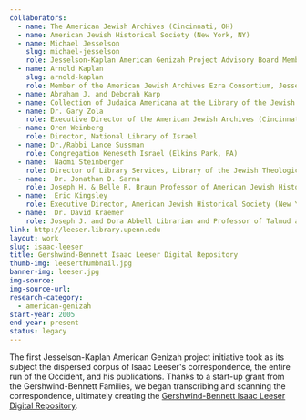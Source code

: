 ```yaml
---
collaborators: 
  - name: The American Jewish Archives (Cincinnati, OH)
  - name: American Jewish Historical Society (New York, NY)
  - name: Michael Jesselson
    slug: michael-jesselson
    role: Jesselson-Kaplan American Genizah Project Advisory Board Member and Board Member of the American Jewish Historical Society (New York, NY)
  - name: Arnold Kaplan 
    slug: arnold-kaplan
    role: Member of the American Jewish Archives Ezra Consortium, Jesselson-Kaplan American Genizah Project Advisory Board Member, and Board Member of the American Jewish Historical Society (New York, NY)
  - name: Abraham J. and Deborah Karp 
  - name: Collection of Judaica Americana at the Library of the Jewish Theological Seminary of America (New York, NY)
  - name: Dr. Gary Zola
    role: Executive Director of the American Jewish Archives (Cincinnati, OH)
  - name: Oren Weinberg
    role: Director, National Library of Israel
  - name: Dr./Rabbi Lance Sussman
    role: Congregation Keneseth Israel (Elkins Park, PA)
  - name:  Naomi Steinberger
    role: Director of Library Services, Library of the Jewish Theological Seminary (New York, NY)
  - name:  Dr. Jonathan D. Sarna
    role: Joseph H. & Belle R. Braun Professor of American Jewish History at Brandeis University and Director of its Hornstein Jewish Professional Leadership Program (Waltham, MA)
  - name:  Eric Kingsley
    role: Executive Director, American Jewish Historical Society (New York, NY)
  - name:  Dr. David Kraemer
    role: Joseph J. and Dora Abbell Librarian and Professor of Talmud and Rabbinics at The Jewish Theological Seminary (New York, NY)
link: http://leeser.library.upenn.edu
layout: work
slug: isaac-leeser
title: Gershwind-Bennett Isaac Leeser Digital Repository
thumb-img: leeserthumbnail.jpg
banner-img: leeser.jpg
img-source: 
img-source-url: 
research-category: 
  - american-genizah
start-year: 2005
end-year: present
status: legacy
---
```

The first Jesselson-Kaplan American Genizah project initiative took as its subject the dispersed corpus of Isaac Leeser's correspondence, the entire run of the Occident, and his publications. Thanks to a start-up grant from the Gershwind-Bennett Families, we began transcribing and scanning the correspondence, ultimately creating the [Gershwind-Bennett Isaac Leeser Digital Repository](http://leeser.library.upenn.edu/ilproject.php).